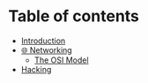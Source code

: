 # Table of contents

* [Introduction](README.md)
* [🌐 Networking](networking/README.md)
  * [The OSI Model](networking/the-osi-model.md)
* [Hacking](hacking.md)
